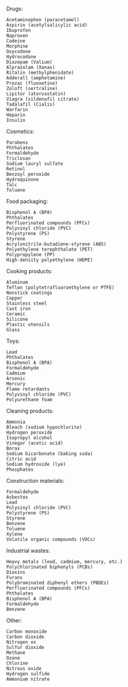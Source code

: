 Drugs:

    Acetaminophen (paracetamol)
    Aspirin (acetylsalicylic acid)
    Ibuprofen
    Naproxen
    Codeine
    Morphine
    Oxycodone
    Hydrocodone
    Diazepam (Valium)
    Alprazolam (Xanax)
    Ritalin (methylphenidate)
    Adderall (amphetamine)
    Prozac (fluoxetine)
    Zoloft (sertraline)
    Lipitor (atorvastatin)
    Viagra (sildenafil citrate)
    Tadalafil (Cialis)
    Warfarin
    Heparin
    Insulin

Cosmetics:

    Parabens
    Phthalates
    Formaldehyde
    Triclosan
    Sodium lauryl sulfate
    Retinol
    Benzoyl peroxide
    Hydroquinone
    Talc
    Toluene

Food packaging:

    Bisphenol A (BPA)
    Phthalates
    Perfluorinated compounds (PFCs)
    Polyvinyl chloride (PVC)
    Polystyrene (PS)
    Styrene
    Acrylonitrile-butadiene-styrene (ABS)
    Polyethylene terephthalate (PET)
    Polypropylene (PP)
    High-density polyethylene (HDPE)

Cooking products:

    Aluminum
    Teflon (polytetrafluoroethylene or PTFE)
    Nonstick coatings
    Copper
    Stainless steel
    Cast iron
    Ceramic
    Silicone
    Plastic utensils
    Glass

Toys:

    Lead
    Phthalates
    Bisphenol A (BPA)
    Formaldehyde
    Cadmium
    Arsenic
    Mercury
    Flame retardants
    Polyvinyl chloride (PVC)
    Polyurethane foam

Cleaning products:

    Ammonia
    Bleach (sodium hypochlorite)
    Hydrogen peroxide
    Isopropyl alcohol
    Vinegar (acetic acid)
    Borax
    Sodium bicarbonate (baking soda)
    Citric acid
    Sodium hydroxide (lye)
    Phosphates

Construction materials:

    Formaldehyde
    Asbestos
    Lead
    Polyvinyl chloride (PVC)
    Polystyrene (PS)
    Styrene
    Benzene
    Toluene
    Xylene
    Volatile organic compounds (VOCs)

Industrial wastes:

    Heavy metals (lead, cadmium, mercury, etc.)
    Polychlorinated biphenyls (PCBs)
    Dioxins
    Furans
    Polybrominated diphenyl ethers (PBDEs)
    Perfluorinated compounds (PFCs)
    Phthalates
    Bisphenol A (BPA)
    Formaldehyde
    Benzene

Other:

    Carbon monoxide
    Carbon dioxide
    Nitrogen ox
    Sulfur dioxide
    Methane
    Ozone
    Chlorine
    Nitrous oxide
    Hydrogen sulfide
    Ammonium nitrate